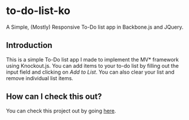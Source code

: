 # to-do-list-ko
A Simple, (Mostly) Responsive To-Do list app in Backbone.js and JQuery.

## Introduction
This is a simple To-Do list app I made to implement the MV* framework using Knockout.js. You can add items to your to-do list by filling out the input field and clicking on *Add to List*. You can also clear your list and remove individual list items.

## How can I check this out?

You can check this project out by going [here](http://www.saarimzaman.com/to-do-list-backbone/). 
